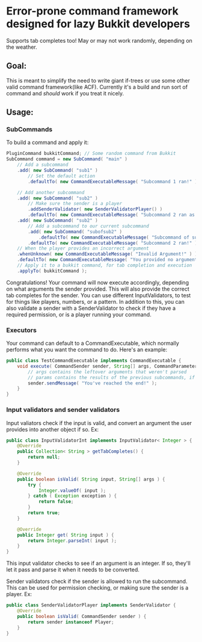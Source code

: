 # Error-prone command framework designed for lazy Bukkit developers
Supports tab completes too! May or may not work randomly, depending on the weather.

## Goal:
This is meant to simplify the need to write giant if-trees or use some other valid command framework(like ACF). Currently it's a build and run sort of command and *should* work if you treat it nicely.

## Usage:
### SubCommands
To build a command and apply it:
```java
PluginCommand bukkitCommand; // Some random command from Bukkit
SubCommand command = new SubCommand( "main" )
    // Add a subcommand
    .add( new SubCommand( "sub1" )
        // Set the default action
        .defaultTo( new CommandExecutableMessage( "Subcommand 1 ran!" ) ) )

    // Add another subcommand
    .add( new SubCommand( "sub2" )
        // Make sure the sender is a player
        .addSenderValidator( new SenderValidatorPlayer() )
        .defaultTo( new CommandExecutableMessage( "Subcommand 2 ran as a player!" ) ) )
    .add( new SubCommand( "sub2" )
        // Add a subcommand to our current subcommand
        .add( new SubCommand( "subofsub2" )
            .defaultTo( new CommandExecutableMessage( "Subcommand of subcommand 2 ran!" ) ) )
        .defaultTo( new CommandExecutableMessage( "Subcommand 2 ran!" ) ) )
    // When the player provides an incorrect argument
    .whenUnknown( new CommandExecutableMessage( "Invalid Argument!" ) )
    .defaultTo( new CommandExecutableMessage( "You provided no arguments!" ) );
    // Apply it to a bukkit command, for tab completion and execution
    .applyTo( bukkitCommand );
```
Congratulations! Your command will now execute accordingly, depending on what arguments the sender provided. This will also provide the correct tab completes for the sender. You can use different InputValidators, to test for things like players, numbers, or a pattern. In addition to this, you can also validate a sender with a SenderValidator to check if they have a required permission, or is a player running your command.

### Executors
Your command can default to a CommandExecutable, which normally performs what you want the command to do. Here's an example:
```java
public class TestCommandExecutable implements CommandExecutable {
    void execute( CommandSender sender, String[] args, CommandParameters params ) {
        // args contains the leftover arguments that weren't parsed
        // params contains the results of the previous subcommands, if the input validators converted any arguments into an object other than a string
        sender.sendMessage( "You've reached the end!" );
    }
}
```

### Input validators and sender validators
Input valiators check if the input is valid, and convert an argument the user provides into another object if so. Ex:
```java
public class InputValidatorInt implements InputValidator< Integer > {
    @Override
    public Collection< String > getTabCompletes() {
        return null;
    }

    @Override
    public boolean isValid( String input, String[] args ) {
        try {
            Integer.valueOf( input );
        } catch ( Exception exception ) {
            return false;
        }
        return true;
    }

    @Override
    public Integer get( String input ) {
        return Integer.parseInt( input );
    }
}
```
This input validator checks to see if an argument is an integer. If so, they'll let it pass and parse it when it needs to be converted.

Sender validators check if the sender is allowed to run the subcommand. This can be used for permission checking, or making sure the sender is a player. Ex:
```java
public class SenderValidatorPlayer implements SenderValidator {
    @Override
    public boolean isValid( CommandSender sender ) {
        return sender instanceof Player;
    }
}
```
